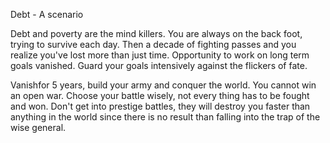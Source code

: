 Debt - A scenario 

Debt and poverty are the mind killers. 
You are always on the back foot, trying to survive each day. 
Then a decade of fighting passes and you realize you've lost more than just time. Opportunity to work on long term goals vanished.
Guard your goals intensively against the flickers of fate.

Vanishfor 5 years, build your army and conquer the world. You cannot win an open war. Choose your battle wisely, not every thing has to be fought and won. Don't get into prestige battles, they will destroy you faster than anything in the world since there is no result than falling into the trap of the wise general.
